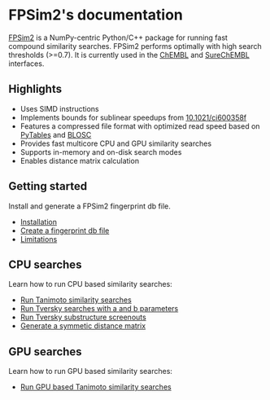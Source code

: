 # FPSim2's documentation

[FPSim2](https://github.com/chembl/FPSim2) is a NumPy-centric Python/C++ package for running fast compound similarity searches. FPSim2 performs optimally with high search thresholds (>=0.7). It is currently used in the [ChEMBL](https://www.ebi.ac.uk/chembl/) and [SureChEMBL](https://www.surechembl.org) interfaces.

## Highlights

- Uses SIMD instructions
- Implements bounds for sublinear speedups from [10.1021/ci600358f](https://pubs.acs.org/doi/abs/10.1021/ci600358f/)
- Features a compressed file format with optimized read speed based on [PyTables](https://www.pytables.org/) and [BLOSC](http://www.blosc.org/pages/blosc-in-depth/)
- Provides fast multicore CPU and GPU similarity searches
- Supports in-memory and on-disk search modes
- Enables distance matrix calculation

## Getting started

Install and generate a FPSim2 fingerprint db file.

- [Installation](user_guide/install.md)
- [Create a fingerprint db file](user_guide/create_db_file.md)
- [Limitations](user_guide/limitations.md)

## CPU searches

Learn how to run CPU based similarity searches:

- [Run Tanimoto similarity searches](user_guide/similarity.md)
- [Run Tversky searches with a and b parameters](user_guide/tversky.md)
- [Run Tversky substructure screenouts](user_guide/subs_screenout.md)
- [Generate a symmetic distance matrix](user_guide/sim_matrix.md)

## GPU searches

Learn how to run GPU based similarity searches:

- [Run GPU based Tanimoto similarity searches](user_guide/gpu.md)
